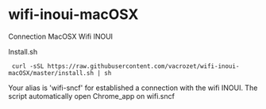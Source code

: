 # wifi-inoui-macOSX

Connection MacOSX Wifi INOUI

Install.sh 
```shell
 curl -sSL https://raw.githubusercontent.com/vacrozet/wifi-inoui-macOSX/master/install.sh | sh
```
Your alias is 'wifi-sncf' for established a connection with the wifi INOUI.
The script automatically open Chrome_app on wifi.sncf
